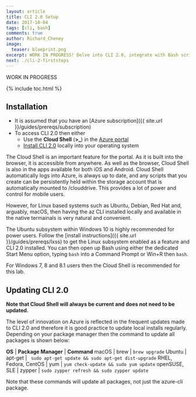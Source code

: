 ```yaml
---
layout: article
title: CLI 2.0 Setup
date: 2017-10-04
tags: [cli, bash]
comments: true
author: Richard_Cheney
image:
  teaser: blueprint.png
excerpt: WORK IN PROGRESS! Delve into CLI 2.0, integrate with Bash scripts and unlock the power of the JMESPATH queries. 
next: ./cli-2-firststeps
---
```

WORK IN PROGRESS

{% include toc.html %}

## Installation

* It is assumed that you have an [Azure subscription]({{ site.url }}/guides/prereqs/subscription) 
* To access CLI 2.0 then either
  * Use the **Cloud Shell** (**>_**) in the [Azure portal](https://portal.azure.com)
  * [Install CLI 2.0](https://docs.microsoft.com/en-us/cli/azure/install-azure-cli?view=azure-cli-latest) locally into your operating system

The Cloud Shell is an important feature for the portal.  As it is built into the browser, it is accessible from anywhere. As well as the browser, Cloud Shell is also in the apps available for both iOS and Android.  Cloud Shell automatically logs into Azure, is always up to date, and any scripts that you create can be persistently held within the storage account that is automatically mounted to /clouddrive.  This provides a lot of power and control for mobile users.

However, for Linux based systems such as Ubuntu, Debian, Red Hat and, arguably, macOS, then having the az CLI installed locally and available in the native termainals is very natural and convenient. 

The Ubuntu subsystem within Windows 10 is highly recommended for power users. Follow the [install instructions]({{ site.url }}/guides/prereqs/lxss) to get the Linux subsystem enabled as a feature and CLI 2.0 installed. You can then open up Bash using either the dedicated Start Menu option, typing ```bash``` into a Command Prompt or Win+R then ```bash```. 

For Windows 7, 8 and 8.1 users then the Cloud Shell is recommended for this lab.

## Updating CLI 2.0

**Note that Cloud Shell will always be current and does not need to be updated.**

The level of innovation on Azure is reflected in the frequent updates made to CLI 2.0 and therefore it is good practice to update local installs regularly.  Depending on your package manager then the command to update all packages is shown below:

**OS** | **Package Manager** | **Command**
macOS | brew | ```brew upgrade```
Ubuntu | apt-get | ``` sudo apt-get update && sudo apt-get dist-upgrade```
RHEL, Fedora, CentOS | yum | ```yum check-update && sudo yum update```
openSUSE, SLE | zypper | ```sudo zypper refresh && sudo zypper update```

Note that these commands will update all packages, not just the azure-cli package.